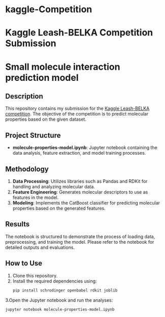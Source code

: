 # kaggle-Competition
# Kaggle Leash-BELKA Competition Submission
# Small molecule interaction prediction model

## Description
This repository contains my submission for the [Kaggle Leash-BELKA competition](https://www.kaggle.com/competitions/leash-BELKA). The objective of the competition is to predict molecular properties based on the given dataset.

## Project Structure
- **molecule-properties-model.ipynb**: Jupyter notebook containing the data analysis, feature extraction, and model training processes.

## Methodology
1. **Data Processing**: Utilizes libraries such as Pandas and RDKit for handling and analyzing molecular data.
2. **Feature Engineering**: Generates molecular descriptors to use as features in the model.
3. **Modeling**: Implements the CatBoost classifier for predicting molecular properties based on the generated features.

## Results
The notebook is structured to demonstrate the process of loading data, preprocessing, and training the model. Please refer to the notebook for detailed outputs and evaluations.

## How to Use
1. Clone this repository.
2. Install the required dependencies using:
   ```bash
   pip install schrodinger openbabel rdkit joblib
   ```

3.Open the Jupyter notebook and run the analyses:
```bash
jupyter notebook molecule-properties-model.ipynb
```
